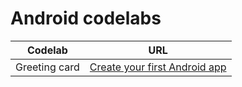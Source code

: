 # Android codelabs
<table>
	<thead>
		<tr>
			<th>Codelab</th>
			<th>URL</th>
		</tr>
	</thead>
	<tbody>
		<tr>
			<td>Greeting card</td>
			<td>
				<a href="https://developer.android.com/codelabs/basic-android-kotlin-compose-first-app">Create your first Android app</a>
			</td>
		</tr>
	</tbody>
</table>